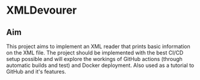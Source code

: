 # XMLDevourer

## Aim
This project aims to implement an XML reader that prints basic information on the XML file. The project should be implemented with the best CI/CD setup possible and will explore the workings of GitHub actions (through automatic builds and test) and Docker deployment. Also used as a tutorial to GitHub and it's features. 
